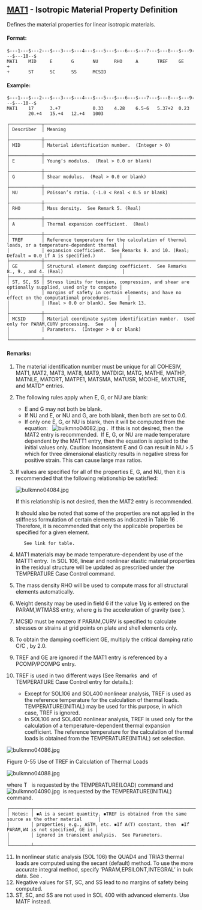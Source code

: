 ## [MAT1](https://nexus.hexagon.com/documentationcenter/bundle/MSC_Nastran_2022.4/page/Nastran_Combined_Book/qrg/bulkmno/TOC.MAT1.xhtml) - Isotropic Material Property Definition

Defines the material properties for linear isotropic materials.

#### Format:

```nastran
$---1---$---2---$---3---$---4---$---5---$---6---$---7---$---8---$---9---$---10--$
MAT1    MID     E       G       NU      RHO     A       TREF    GE      +       
+       ST      SC      SS      MCSID                                           
```

#### Example:

```nastran
$---1---$---2---$---3---$---4---$---5---$---6---$---7---$---8---$---9---$---10--$
MAT1    17      3.+7            0.33    4.28    6.5-6   5.37+2  0.23            
        20.+4   15.+4   12.+4   1003                                            
```

```text
┌────────────┬─────────────────────────────────────────────────────────────────────────────────────────────────┐
│ Describer  │ Meaning                                                                                         │
├────────────┼─────────────────────────────────────────────────────────────────────────────────────────────────┤
│ MID        │ Material identification number.  (Integer > 0)                                                  │
├────────────┼─────────────────────────────────────────────────────────────────────────────────────────────────┤
│ E          │ Young’s modulus.  (Real > 0.0 or blank)                                                         │
├────────────┼─────────────────────────────────────────────────────────────────────────────────────────────────┤
│ G          │ Shear modulus.  (Real > 0.0 or blank)                                                           │
├────────────┼─────────────────────────────────────────────────────────────────────────────────────────────────┤
│ NU         │ Poisson’s ratio. (-1.0 < Real < 0.5 or blank)                                                   │
├────────────┼─────────────────────────────────────────────────────────────────────────────────────────────────┤
│ RHO        │ Mass density.  See Remark 5. (Real)                                                             │
├────────────┼─────────────────────────────────────────────────────────────────────────────────────────────────┤
│ A          │ Thermal expansion coefficient.  (Real)                                                          │
├────────────┼─────────────────────────────────────────────────────────────────────────────────────────────────┤
│ TREF       │ Reference temperature for the calculation of thermal loads, or a temperature-dependent thermal  │
│            │ expansion coefficient.  See Remarks 9. and 10. (Real; Default = 0.0 if A is specified.)         │
├────────────┼─────────────────────────────────────────────────────────────────────────────────────────────────┤
│ GE         │ Structural element damping coefficient.  See Remarks 8., 9., and 4. (Real)                      │
├────────────┼─────────────────────────────────────────────────────────────────────────────────────────────────┤
│ ST, SC, SS │ Stress limits for tension, compression, and shear are optionally supplied, used only to compute │
│            │ margins of safety in certain elements; and have no effect on the computational procedures.      │
│            │ (Real > 0.0 or blank). See Remark 13.                                                           │
├────────────┼─────────────────────────────────────────────────────────────────────────────────────────────────┤
│ MCSID      │ Material coordinate system identification number.  Used only for PARAM,CURV processing.  See    │
│            │ Parameters.  (Integer > 0 or blank)                                                             │
└────────────┴─────────────────────────────────────────────────────────────────────────────────────────────────┘
```

#### Remarks:

1. The material identification number must be unique for all COHESIV, MAT1, MAT2, MAT3, MAT8, MAT9, MATDIGI, MATG, MATHE, MATHP, MATNLE, MATORT, MATPE1, MATSMA, MATUSR, MCOHE, MIXTURE, and MATD* entries.
2. The following rules apply when E, G, or NU are blank:
     - E and G may not both be blank.
     - If NU and E, or NU and G, are both blank, then both are set to 0.0.
     - If only one E, G, or NU is blank, then it will be computed from the equation:   ![bulkmno04082.jpg](https://help-be.hexagonmi.com/bundle/MSC_Nastran_2022.4/page/Nastran_Combined_Book/qrg/bulkmno/../../../assets/bulkmno04082.jpg?_LANG=enus) .  If this is not desired, then the MAT2 entry is recommended.  If E, G, or NU are made temperature dependent by the MATT1 entry, then the equation is applied to the initial values only. Caution: Inconsistent E and G can result in NU >.5 which for three dimensional elasticity results in negative stress for positive strain. This can cause large max ratios.

3. If values are specified for all of the properties E, G, and NU, then it is recommended that the following relationship be satisfied:

     ![bulkmno04084.jpg](https://help-be.hexagonmi.com/bundle/MSC_Nastran_2022.4/page/Nastran_Combined_Book/qrg/bulkmno/../../../assets/bulkmno04084.jpg?_LANG=enus)  

     If this relationship is not desired, then the MAT2 entry is recommended.

     It should also be noted that some of the properties are not applied in the stiffness formulation of certain elements as indicated in   Table 16  . Therefore, it is recommended that only the applicable properties be specified for a given element.

          See link for table.

4. MAT1 materials may be made temperature-dependent by use of the MATT1 entry.  In SOL 106, linear and nonlinear elastic material properties in the residual structure will be updated as prescribed under the TEMPERATURE Case Control command.
5. The mass density RHO will be used to compute mass for all structural elements automatically.
6. Weight density may be used in field 6 if the value 1/g is entered on the PARAM,WTMASS entry, where g is the acceleration of gravity (see  ).
7. MCSID must be nonzero if PARAM,CURV is specified to calculate stresses or strains at grid points on plate and shell elements only.
8. To obtain the damping coefficient GE, multiply the critical damping ratio C/C , by 2.0.
9. TREF and GE are ignored if the MAT1 entry is referenced by a PCOMP/PCOMPG entry.
10. TREF is used in two different ways (See Remarks   and   of TEMPERATURE Case Control entry for details.):
     - Except for SOL106 and SOL400 nonlinear analysis, TREF is used as the reference temperature for the calculation of thermal loads. TEMPERATURE(INITIAL) may be used for this purpose, in which case, TREF is ignored.
     - In SOL106 and SOL400 nonlinear analysis, TREF is used only for the calculation of a temperature-dependent thermal expansion coefficient. The reference temperature for the calculation of thermal loads is obtained from the TEMPERATURE(INITIAL) set selection.

![bulkmno04086.jpg](https://help-be.hexagonmi.com/bundle/MSC_Nastran_2022.4/page/Nastran_Combined_Book/qrg/bulkmno/../../../assets/bulkmno04086.jpg?_LANG=enus)

Figure 0-55   Use of TREF in Calculation of Thermal Loads

![bulkmno04088.jpg](https://help-be.hexagonmi.com/bundle/MSC_Nastran_2022.4/page/Nastran_Combined_Book/qrg/bulkmno/../../../assets/bulkmno04088.jpg?_LANG=enus)  

where  T   is requested by the TEMPERATURE(LOAD) command and  ![bulkmno04090.jpg](https://help-be.hexagonmi.com/bundle/MSC_Nastran_2022.4/page/Nastran_Combined_Book/qrg/bulkmno/../../../assets/bulkmno04090.jpg?_LANG=enus)  is requested by the TEMPERATURE(INITIAL) command.

```text
┌────────┬──────────────────────────────────────────────────────────────────────────────────────────────┐
│ Notes: │ ◾A is a secant quantity. ◾TREF is obtained from the same source as the other material      │
│        │ properties; e.g., ASTM, etc. ◾If A(T) constant, then  ◾If PARAM,W4 is not specified, GE is │
│        │ ignored in transient analysis.  See Parameters.                                              │
└────────┴──────────────────────────────────────────────────────────────────────────────────────────────┘
```

11. In nonlinear static analysis (SOL 106) the QUAD4 and TRIA3 thermal loads are computed using the secant (default) method. To use the more accurate integral method, specify ‘PARAM,EPSILONT,INTEGRAL’ in bulk data. See  .
12. Negative values for ST, SC, and SS lead to no margins of safety being computed.
13. ST, SC, and SS are not used in SOL 400 with advanced elements. Use MATF instead.

